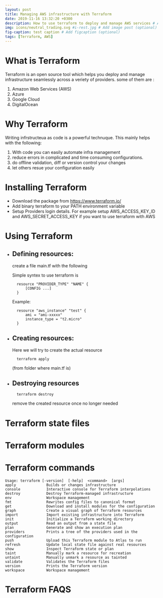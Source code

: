 ```yaml
---
layout: post
title: Managing AWS infrastructure with Terraform
date: 2019-11-16 13:32:20 +0300
description: How to use terraform to deploy and manage AWS services # Add post description (optional)
img: icons/neutral_trading.svg #i-rest.jpg # Add image post (optional)
fig-caption: test caption # Add figcaption (optional)
tags: [Terraform, AWS]
---
```




# What is Terraform

Terraform is an open source tool which helps you deploy and manage infrastructure seamlessly across a veriety of providers. some of them are :

  

 1. Amazon Web Services (AWS)
 2. Azure
 3. Google Cloud
 4. DigitalOcean

  

# Why Terraform

Writing infrstructeua as code is a powerful technuque. This mainly helps with the following:

 1. With code you can easily automate infra management
 2. reduce errors in complicated and time consuming configurations.
 3. do offline validation, diff or version control your changes
 4. let others resue your configuration easily

  

# Installing Terraform
- Download the package from https://www.terraform.io/
- Add binary terraform to your PATH environment variable
- Setup Providers login details. For example setup AWS_ACCESS_KEY_ID and AWS_SECRET_ACCESS_KEY if you want to use terraform with AWS

  
  

# Using Terraform

- ## Defining resources: 

    create a file main.tf with the following 

    Simple syntex to use terraform is 

        resource "PROVIDER_TYPE" "NAME" {
            [CONFIG ...]
        }

    Example:

        resource "aws_instance" "test" {
            ami = "ami-xxxxx"
            instance_type = "t2.micro"
        }

- ## Creating resources: 
    Here we will try to create the actual resource
        
        terraform apply 
    
    (from folder where main.tf is)

- ## Destroying resources
        
        terraform destroy
    
    remove the created resource once no longer needed




  

# Terraform state files

  

# Terraform modules

  

# Terraform commands
    Usage: terraform [-version]  [-help]  <command>  [args]
    apply              Builds or changes infrastructure
    console            Interactive console for Terraform interpolations
    destroy            Destroy Terraform-managed infrastructure
    env                Workspace management
    fmt                Rewrites config files to canonical format
    get                Download and install modules for the configuration
    graph              Create a visual graph of Terraform resources
    import             Import existing infrastructure into Terraform
    init               Initialize a Terraform working directory
    output             Read an output from a state file
    plan               Generate and show an execution plan
    providers          Prints a tree of the providers used in the configuration
    push               Upload this Terraform module to Atlas to run
    refresh            Update local state file against real resources
    show               Inspect Terraform state or plan
    taint              Manually mark a resource for recreation
    untaint            Manually unmark a resource as tainted
    validate           Validates the Terraform files
    version            Prints the Terraform version
    workspace          Workspace management


# Terraform FAQS









